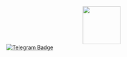 <div id="header" align="center">
  <img src="https://media.tenor.com/IrQdEDGIF5cAAAAi/hello.gif" width="100"/>
</div>
<div id="badges">
  <a href="https://t.me/MWTechnolog">
    <img src="https://img.shields.io/badge/Telegram-blue?style=for-the-badge&logo=telegram&logoColor=white" alt="Telegram Badge"/>
  </a>
</div>
